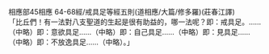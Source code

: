 相應部45相應 64-68經/戒具足等經五則(道相應/大篇/修多羅)(莊春江譯)  
「比丘們！有一法對八支聖道的生起是很有助益的，哪一法呢？即：戒具足。……（中略）即：意欲具足……（中略）即：自己具足……（中略）即：見具足……（中略）即：不放逸具足……（中略）。」  
  
  
